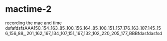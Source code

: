 # mactime-2
recording the mac and time
dsfafdsfsAAA150_154_163_85_100_156_164_85_100_151_157_176_163_107_145_156_156_88_,201_162_167_134_107_151_167_132_102_220_205_177_BBBfdasfdasfsd
